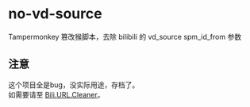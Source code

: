 # no-vd-source
Tampermonkey 篡改猴脚本，去除 bilibili 的 vd_source spm_id_from 参数
## 注意
这个项目全是bug，没实际用途，存档了。  
如需要请至 [Bili.URL.Cleaner](https://github.com/win-lukezhang/Bili-URL-Cleaner)。
